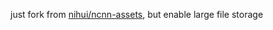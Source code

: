 just fork from [nihui/ncnn-assets](https://github.com/nihui/ncnn-assets), but enable large file storage

